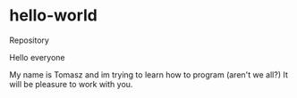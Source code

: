 # hello-world
Repository

Hello everyone

My name is Tomasz and im trying to learn how to program (aren't we all?)
It will be pleasure to work with you.
